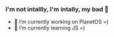 ### I'm not intallly, I'm intally, my bad 👋

- 🔭 I’m currently working on PlanetOS =)
- 🌱 I’m currently learning JS =)

